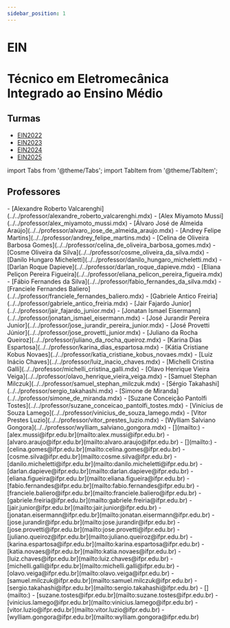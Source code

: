 ```yaml
---
sidebar_position: 1
---
```


# EIN

# Técnico em Eletromecânica Integrado ao Ensino Médio

## Turmas

- [EIN2022](ein2022)
- [EIN2023](ein2023)
- [EIN2024](ein2024)
- [EIN2025](ein2025)

import Tabs from '@theme/Tabs';
import TabItem from '@theme/TabItem';

## Professores

<Tabs>
  <TabItem value="nome" label="Nome" default>
    - [Alexandre Roberto Valcarenghi](../../professor/alexandre_roberto_valcarenghi.mdx)
    - [Alex Miyamoto Mussi](../../professor/alex_miyamoto_mussi.mdx)
    - [Álvaro José de Almeida Araújo](../../professor/alvaro_jose_de_almeida_araujo.mdx)
    - [Andrey Felipe Martins](../../professor/andrey_felipe_martins.mdx)
    - [Celina de Oliveira Barbosa Gomes](../../professor/celina_de_oliveira_barbosa_gomes.mdx)
    - [Cosme Oliveira da Silva](../../professor/cosme_oliveira_da_silva.mdx)
    - [Danilo Hungaro Micheletti](../../professor/danilo_hungaro_micheletti.mdx)
    - [Darlan Roque Dapieve](../../professor/darlan_roque_dapieve.mdx)
    - [Eliana Peliçon Pereira Figueira](../../professor/eliana_pelicon_pereira_figueira.mdx)
    - [Fábio Fernandes da Silva](../../professor/fabio_fernandes_da_silva.mdx)
    - [Franciele Fernandes Baliero](../../professor/franciele_fernandes_baliero.mdx)
    - [Gabriele Antico Freiria](../../professor/gabriele_antico_freiria.mdx)
    - [Jair Fajardo Junior](../../professor/jair_fajardo_junior.mdx)
    - [Jonatan Ismael Eisermann](../../professor/jonatan_ismael_eisermann.mdx)
    - [José Jurandir Pereira Junior](../../professor/jose_jurandir_pereira_junior.mdx)
    - [José Provetti Júnior](../../professor/jose_provetti_junior.mdx)
    - [Juliano da Rocha Queiroz](../../professor/juliano_da_rocha_queiroz.mdx)
    - [Karina Dias Espartosa](../../professor/karina_dias_espartosa.mdx)
    - [Kátia Cristiane Kobus Novaes](../../professor/katia_cristiane_kobus_novaes.mdx)
    - [Luiz Inácio Chaves](../../professor/luiz_inacio_chaves.mdx)
    - [Michelli Cristina Galli](../../professor/michelli_cristina_galli.mdx)
    - [Olavo Henrique Vieira Veiga](../../professor/olavo_henrique_vieira_veiga.mdx)
    - [Samuel Stephan Milczuk](../../professor/samuel_stephan_milczuk.mdx)
    - [Sérgio Takahashi](../../professor/sergio_takahashi.mdx)
    - [Simone de Miranda](../../professor/simone_de_miranda.mdx)
    - [Suzane Conceição Pantolfi Tostes](../../professor/suzane_conceicao_pantolfi_tostes.mdx)
    - [Vinicius de Souza Lamego](../../professor/vinicius_de_souza_lamego.mdx)
    - [Vitor Prestes Luzio](../../professor/vitor_prestes_luzio.mdx)
    - [Wylliam Salviano Gongora](../../professor/wylliam_salviano_gongora.mdx)
  </TabItem>
  <TabItem value="email" label="E-mail" default>
    - [](mailto:)
    - [alex.mussi@ifpr.edu.br](mailto:alex.mussi@ifpr.edu.br)
    - [alvaro.araujo@ifpr.edu.br](mailto:alvaro.araujo@ifpr.edu.br)
    - [](mailto:)
    - [celina.gomes@ifpr.edu.br](mailto:celina.gomes@ifpr.edu.br)
    - [cosme.silva@ifpr.edu.br](mailto:cosme.silva@ifpr.edu.br)
    - [danilo.micheletti@ifpr.edu.br](mailto:danilo.micheletti@ifpr.edu.br)
    - [darlan.dapieve@ifpr.edu.br](mailto:darlan.dapieve@ifpr.edu.br)
    - [eliana.figueira@ifpr.edu.br](mailto:eliana.figueira@ifpr.edu.br)
    - [fabio.fernandes@ifpr.edu.br](mailto:fabio.fernandes@ifpr.edu.br)
    - [franciele.baliero@ifpr.edu.br](mailto:franciele.baliero@ifpr.edu.br)
    - [gabriele.freiria@ifpr.edu.br](mailto:gabriele.freiria@ifpr.edu.br)
    - [jair.junior@ifpr.edu.br](mailto:jair.junior@ifpr.edu.br)
    - [jonatan.eisermann@ifpr.edu.br](mailto:jonatan.eisermann@ifpr.edu.br)
    - [jose.jurandir@ifpr.edu.br](mailto:jose.jurandir@ifpr.edu.br)
    - [jose.provetti@ifpr.edu.br](mailto:jose.provetti@ifpr.edu.br)
    - [juliano.queiroz@ifpr.edu.br](mailto:juliano.queiroz@ifpr.edu.br)
    - [karina.espartosa@ifpr.edu.br](mailto:karina.espartosa@ifpr.edu.br)
    - [katia.novaes@ifpr.edu.br](mailto:katia.novaes@ifpr.edu.br)
    - [luiz.chaves@ifpr.edu.br](mailto:luiz.chaves@ifpr.edu.br)
    - [michelli.galli@ifpr.edu.br](mailto:michelli.galli@ifpr.edu.br)
    - [olavo.veiga@ifpr.edu.br](mailto:olavo.veiga@ifpr.edu.br)
    - [samuel.milczuk@ifpr.edu.br](mailto:samuel.milczuk@ifpr.edu.br)
    - [sergio.takahashi@ifpr.edu.br](mailto:sergio.takahashi@ifpr.edu.br)
    - [](mailto:)
    - [suzane.tostes@ifpr.edu.br](mailto:suzane.tostes@ifpr.edu.br)
    - [vinicius.lamego@ifpr.edu.br](mailto:vinicius.lamego@ifpr.edu.br)
    - [vitor.luzio@ifpr.edu.br](mailto:vitor.luzio@ifpr.edu.br)
    - [wylliam.gongora@ifpr.edu.br](mailto:wylliam.gongora@ifpr.edu.br)
  </TabItem>
</Tabs>